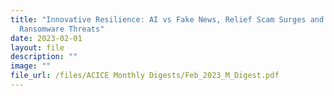 ```yaml
---
title: "Innovative Resilience: AI vs Fake News, Relief Scam Surges and Maritime
  Ransomware Threats"
date: 2023-02-01
layout: file
description: ""
image: ""
file_url: /files/ACICE Monthly Digests/Feb_2023_M_Digest.pdf
---
```

